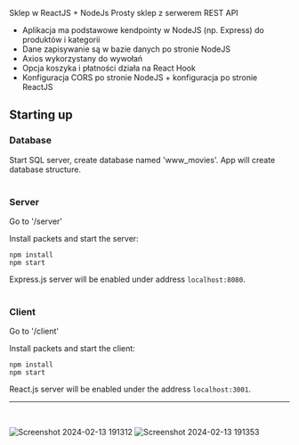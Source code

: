 Sklep w ReactJS + NodeJs
Prosty sklep z serwerem REST API
- Aplikacja ma podstawowe kendpointy w NodeJS (np. Express) do produktów i kategorii
- Dane zapisywanie są w bazie danych po stronie NodeJS
- Axios wykorzystany do wywołań
- Opcja koszyka i płatności działa na React Hook
- Konfiguracja CORS po stronie NodeJS + konfiguracja po stronie ReactJS

## **Starting up**

### **Database**
Start SQL server, create database named 'www_movies'. App will create database structure.
<br>
<br>

### **Server**
Go to '/server'

Install packets and start the server:
```
npm install
npm start
```

Express.js server will be enabled under address `localhost:8080`. 
<br>
<br>

### **Client**
Go to '/client'

Install packets and start the client:
```
npm install
npm start
```

React.js server will be enabled under the address `localhost:3001`. 

----------
<br>

![Screenshot 2024-02-13 191312](https://github.com/BloodyShrimp/Skrypty_2023-24/assets/67617288/d72b744b-d75a-45dc-8970-82801e6cf76e)
![Screenshot 2024-02-13 191353](https://github.com/BloodyShrimp/Skrypty_2023-24/assets/67617288/f3d8a713-7341-4cd3-a287-4468598f97af)

